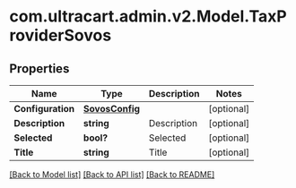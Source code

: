 # com.ultracart.admin.v2.Model.TaxProviderSovos
## Properties

Name | Type | Description | Notes
------------ | ------------- | ------------- | -------------
**Configuration** | [**SovosConfig**](SovosConfig.md) |  | [optional] 
**Description** | **string** | Description | [optional] 
**Selected** | **bool?** | Selected | [optional] 
**Title** | **string** | Title | [optional] 


[[Back to Model list]](../README.md#documentation-for-models) [[Back to API list]](../README.md#documentation-for-api-endpoints) [[Back to README]](../README.md)

